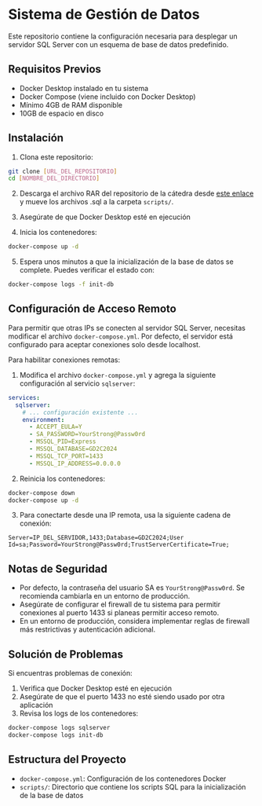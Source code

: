 # Sistema de Gestión de Datos

Este repositorio contiene la configuración necesaria para desplegar un servidor SQL Server con un esquema de base de datos predefinido.

## Requisitos Previos

- Docker Desktop instalado en tu sistema
- Docker Compose (viene incluido con Docker Desktop)
- Mínimo 4GB de RAM disponible
- 10GB de espacio en disco

## Instalación

1. Clona este repositorio:
```bash
git clone [URL_DEL_REPOSITORIO]
cd [NOMBRE_DEL_DIRECTORIO]
```

2. Descarga el archivo RAR del repositorio de la cátedra desde [este enlace](https://drive.google.com/file/d/14lcyAovJpGAwrDi96xL6Z1pL7utb3iix/view?usp=drive_link) y mueve los archivos .sql a la carpeta `scripts/`.

3. Asegúrate de que Docker Desktop esté en ejecución

4. Inicia los contenedores:
```bash
docker-compose up -d
```

5. Espera unos minutos a que la inicialización de la base de datos se complete. Puedes verificar el estado con:
```bash
docker-compose logs -f init-db
```

## Configuración de Acceso Remoto

Para permitir que otras IPs se conecten al servidor SQL Server, necesitas modificar el archivo `docker-compose.yml`. Por defecto, el servidor está configurado para aceptar conexiones solo desde localhost.

Para habilitar conexiones remotas:

1. Modifica el archivo `docker-compose.yml` y agrega la siguiente configuración al servicio `sqlserver`:

```yaml
services:
  sqlserver:
    # ... configuración existente ...
    environment:
      - ACCEPT_EULA=Y
      - SA_PASSWORD=YourStrong@Passw0rd
      - MSSQL_PID=Express
      - MSSQL_DATABASE=GD2C2024
      - MSSQL_TCP_PORT=1433
      - MSSQL_IP_ADDRESS=0.0.0.0
```

2. Reinicia los contenedores:
```bash
docker-compose down
docker-compose up -d
```

3. Para conectarte desde una IP remota, usa la siguiente cadena de conexión:
```
Server=IP_DEL_SERVIDOR,1433;Database=GD2C2024;User Id=sa;Password=YourStrong@Passw0rd;TrustServerCertificate=True;
```

## Notas de Seguridad

- Por defecto, la contraseña del usuario SA es `YourStrong@Passw0rd`. Se recomienda cambiarla en un entorno de producción.
- Asegúrate de configurar el firewall de tu sistema para permitir conexiones al puerto 1433 si planeas permitir acceso remoto.
- En un entorno de producción, considera implementar reglas de firewall más restrictivas y autenticación adicional.

## Solución de Problemas

Si encuentras problemas de conexión:

1. Verifica que Docker Desktop esté en ejecución
2. Asegúrate de que el puerto 1433 no esté siendo usado por otra aplicación
3. Revisa los logs de los contenedores:
```bash
docker-compose logs sqlserver
docker-compose logs init-db
```

## Estructura del Proyecto

- `docker-compose.yml`: Configuración de los contenedores Docker
- `scripts/`: Directorio que contiene los scripts SQL para la inicialización de la base de datos 